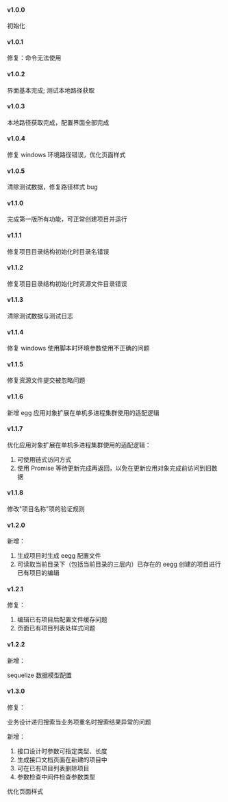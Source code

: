 #### v1.0.0

初始化

#### v1.0.1

修复：命令无法使用

#### v1.0.2

界面基本完成; 测试本地路径获取

#### v1.0.3

本地路径获取完成，配置界面全部完成

#### v1.0.4

修复 windows 环境路径错误，优化页面样式

#### v1.0.5

清除测试数据，修复路径样式 bug

#### v1.1.0

完成第一版所有功能，可正常创建项目并运行

#### v1.1.1

修复项目目录结构初始化时目录名错误

#### v1.1.2

修复项目目录结构初始化时资源文件目录错误

#### v1.1.3

清除测试数据与测试日志

#### v1.1.4

修复 windows 使用脚本时环境参数使用不正确的问题

#### v1.1.5

修复资源文件提交被忽略问题

#### v1.1.6

新增 egg 应用对象扩展在单机多进程集群使用的适配逻辑

#### v1.1.7

优化应用对象扩展在单机多进程集群使用的适配逻辑：

1. 可使用链式访问方式
2. 使用 Promise 等待更新完成再返回，以免在更新应用对象完成前访问到旧数据

#### v1.1.8

修改"项目名称"项的验证规则

#### v1.2.0

新增：

1. 生成项目时生成 eegg 配置文件
2. 可读取当前目录下（包括当前目录的三层内）已存在的 eegg 创建的项目进行已有项目的编辑

#### v1.2.1

修复：

1. 编辑已有项目后配置文件缓存问题
2. 页面已有项目列表处样式问题

#### v1.2.2

新增：

sequelize 数据模型配置

#### v1.3.0

修复：

业务设计递归搜索当业务项重名时搜索结果异常的问题

新增：

1. 接口设计时参数可指定类型、长度
2. 生成接口文档页面在新建的项目中
3. 可在已有项目列表删除项目
4. 参数检查中间件检查参数类型

优化页面样式
